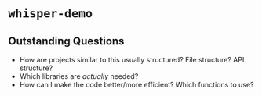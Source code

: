 # `whisper-demo`

## Outstanding Questions
* How are projects similar to this usually structured? File structure? API structure?
* Which libraries are *actually* needed?
* How can I make the code better/more efficient? Which functions to use?
